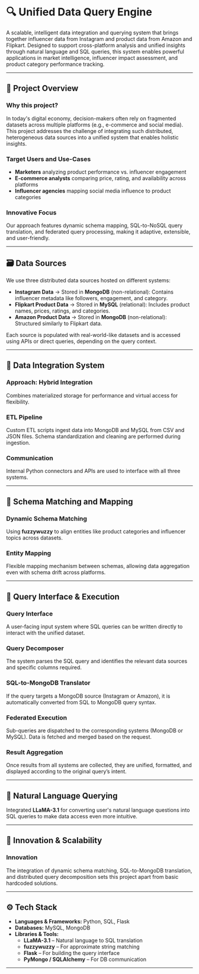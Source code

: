 # 🔍 Unified Data Query Engine

A scalable, intelligent data integration and querying system that brings together influencer data from Instagram and product data from Amazon and Flipkart. Designed to support cross-platform analysis and unified insights through natural language and SQL queries, this system enables powerful applications in market intelligence, influencer impact assessment, and product category performance tracking.

---

## 📌 Project Overview

### Why this project?

In today's digital economy, decision-makers often rely on fragmented datasets across multiple platforms (e.g., e-commerce and social media). This project addresses the challenge of integrating such distributed, heterogeneous data sources into a unified system that enables holistic insights.

### Target Users and Use-Cases

- **Marketers** analyzing product performance vs. influencer engagement  
- **E-commerce analysts** comparing price, rating, and availability across platforms  
- **Influencer agencies** mapping social media influence to product categories  

### Innovative Focus

Our approach features dynamic schema mapping, SQL-to-NoSQL query translation, and federated query processing, making it adaptive, extensible, and user-friendly.

---

## 🗃️ Data Sources

We use three distributed data sources hosted on different systems:

- **Instagram Data** → Stored in **MongoDB** (non-relational): Contains influencer metadata like followers, engagement, and category.
- **Flipkart Product Data** → Stored in **MySQL** (relational): Includes product names, prices, ratings, and categories.
- **Amazon Product Data** → Stored in **MongoDB** (non-relational): Structured similarly to Flipkart data.

Each source is populated with real-world-like datasets and is accessed using APIs or direct queries, depending on the query context.

---

## 🔗 Data Integration System

### Approach: Hybrid Integration

Combines materialized storage for performance and virtual access for flexibility.

### ETL Pipeline

Custom ETL scripts ingest data into MongoDB and MySQL from CSV and JSON files. Schema standardization and cleaning are performed during ingestion.

### Communication

Internal Python connectors and APIs are used to interface with all three systems.

---

## 🔄 Schema Matching and Mapping

### Dynamic Schema Matching

Using **fuzzywuzzy** to align entities like product categories and influencer topics across datasets.

### Entity Mapping

Flexible mapping mechanism between schemas, allowing data aggregation even with schema drift across platforms.

---

## 💬 Query Interface & Execution

### Query Interface

A user-facing input system where SQL queries can be written directly to interact with the unified dataset.

### Query Decomposer

The system parses the SQL query and identifies the relevant data sources and specific columns required.

### SQL-to-MongoDB Translator

If the query targets a MongoDB source (Instagram or Amazon), it is automatically converted from SQL to MongoDB query syntax.

### Federated Execution

Sub-queries are dispatched to the corresponding systems (MongoDB or MySQL). Data is fetched and merged based on the request.

### Result Aggregation

Once results from all systems are collected, they are unified, formatted, and displayed according to the original query’s intent.

---

## 🧠 Natural Language Querying

Integrated **LLaMA-3.1** for converting user's natural language questions into SQL queries to make data access even more intuitive.

---

## 🚀 Innovation & Scalability

### Innovation

The integration of dynamic schema matching, SQL-to-MongoDB translation, and distributed query decomposition sets this project apart from basic hardcoded solutions.

---

## ⚙️ Tech Stack

- **Languages & Frameworks:** Python, SQL, Flask  
- **Databases:** MySQL, MongoDB  
- **Libraries & Tools:**  
  - **LLaMA-3.1** – Natural language to SQL translation  
  - **fuzzywuzzy** – For approximate string matching  
  - **Flask** – For building the query interface  
  - **PyMongo / SQLAlchemy** – For DB communication

---


